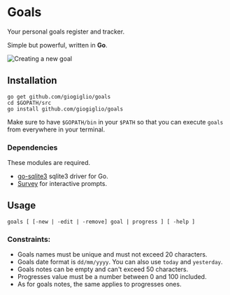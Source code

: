 # Goals
Your personal goals register and tracker.

Simple but powerful, written in __Go__.

![Creating a new goal ](https://image.ibb.co/gHFKVA/ezgif-com-gif-maker-2.gif)

## Installation
```
go get github.com/giogiglio/goals
cd $GOPATH/src
go install github.com/giogiglio/goals
```

Make sure to have `$GOPATH/bin` in your `$PATH` so that you can execute `goals` from everywhere in your terminal.

### Dependencies
These modules are required.
- [go-sqlite3](https://github.com/mattn/go-sqlite3) sqlite3 driver for Go.
- [Survey](https://github.com/AlecAivazis/survey) for interactive prompts.

## Usage
```
goals [ [-new | -edit | -remove] goal | progress ] [ -help ]
```

### Constraints:
- Goals names must be unique and must not exceed 20 characters.
- Goals date format is `dd/mm/yyyy`. You can also use `today` and `yesterday`.
- Goals notes can be empty and can't exceed 50 characters.
- Progresses value must be a number between 0 and 100 included.
- As for goals notes, the same applies to progresses ones.
